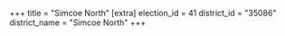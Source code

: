 +++
title = "Simcoe North"
[extra]
election_id = 41
district_id = "35086"
district_name = "Simcoe North"
+++
